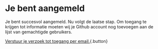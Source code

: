 # Je bent aangemeld
    
Je bent succesvol aangemeld. Nu volgt de laatse stap. Om toegang te krijgen tot informatie moeten wij je Github account nog toevoegen aan de lijst van gemachtigde gebruikers.

[Verstuur je verzoek tot toegang per email.](mailto:f.dijkstra@sbn.nl?subject=Verzoek%20tot%20toegang){.button}

<script>
    (async () => {
        async function getAccount() {            
            try
            {
                const response = await fetch('/.auth/me');
                const payload = await response.json();
                const { clientPrincipal } = payload;
                return `${clientPrincipal.userDetails} (${clientPrincipal.identityProvider})`;
            }
            catch(ex) {
                console.error(ex);
                return '<< Account naam >>';
            }
        }
        const account = await getAccount();
        const body = `Beste Frank,

Zou je mij toegang willen geven tot de documentatie van het waarborgfonds?

Mijn account naam is: ${account}

Met vriendelijke groet,

<< Naam >>
<< Organisatie >>`       

        const anchor = document.getElementsByClassName("button")[0];
        anchor.href += `&body=${encodeURIComponent(body)}`
    })();
</script>